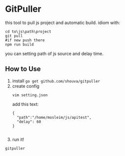 # GitPuller
this tool to pull js project and automatic build. idiom with:
```
cd to\js\path\project
git pull 
#if new push there
npm run build

```

you can setting path of js source and delay time.

## How to Use

  1. install
     ```go get github.com/shouva/gitpuller```
  2. create config
      ```
      vim setting.json
      ```
      add this text:
      ```
      {
        "path":"/home/mosleim/js/apitest",
        "delay": 60
      }
   
  3. run it!
  ```
  gitpuller
  ```

